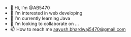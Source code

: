 - 👋 Hi, I’m @AB5470
- 👀 I’m interested in web developing
- 🌱 I’m currently learning Java
- 💞️ I’m looking to collaborate on ...
- 📫 How to reach me aayush.bhardwaj5470@gmail.com

<!---
AB5470/AB5470 is a ✨ special ✨ repository because its `README.md` (this file) appears on your GitHub profile.
You can click the Preview link to take a look at your changes.
--->
